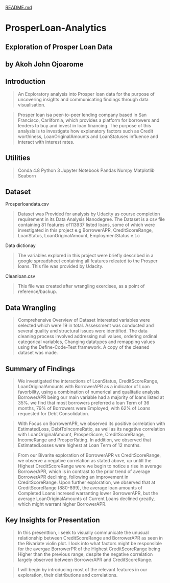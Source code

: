 [README.md](https://github.com/johnn203/ProsperLoan-Analytics/files/9695432/README.md)
# ProsperLoan-Analytics
## Exploration of Prosper Loan Data
## by Akoh John Ojoarome

## Introduction

>An Exploratory analysis into Prosper loan data for the purpose of uncovering insights and communicating findings through data visualisation.

>Prosper loan isa peer-to-peer lending company based in San Francisco, Carlifornia, which provides a platform for borrowers and lenders to buy and invest in loan financing. The purpose of this analysis is to investigate how explanatory factors such as Credit worthiness, LoanOriginalAmounts and LoanStatuses influence and interact with interest rates.

## Utilities

>Conda 4.8
>Python 3
>Jupyter Notebook
>Pandas
>Numpy
>Matplotlib
>Seaborn

## Dataset
Prosperloandata.csv
>Dataset was Provided for analysis by Udacity as course completion requirement in its Data Analysis Nanodegree.
>The Dataset is a csv file containing 81 features of113937 listed loans, some of which were investigated in this project e.g BorrowerAPR, CreditScoreRange, LoanStatus, LoanOriginalAmount, EmploymentStatus e.t.c

Data dictionay
>The variables explored in this project were briefly described in a google spreadsheet containing all features releated to the Prosper loans. This file was provided by Udacity.

Cleanloan.csv
>This file was created after wrangling exercises, as a point of reference/backup.

## Data Wrangling

>Comprehensive  Overview of Dataset
>Interested variables were selected which were 19 in total.
>Assessment was conducted and several quality and structural issues were identified.
>The data cleaning process involved addressing null values, ordering ordinal categorical variables, Changing datatypes and remapping values using the Define-Code-Test framework.
> A copy of the cleaned dataset was made.

## Summary of Findings

>We investigated the interactions of LoanStatus, CreditScoreRange, LoanOriginalAmounts with BorrowerAPR as a indicator of Loan favorbility, using a combination of numerical and qualitatie analysis. BorrowerAPR being our main variable had a majority of loans listed at 35%. we find that most borrowers preferred a loan Term of 36 months, 79% of Borrowers were Employed, with 62% of Loans requested for Debt Consolidation.

>With Focus on BorrowerAPR, we observed its positive correlation with EstimatedLoss, DebtToIncomeRatio, as well as its negative correlation with LoanOriginalAmount, ProsperScore, CreditScoreRange, IncomeRange and ProsperRating. In addition, we observed that EstimatedLosses were highest at Loan Term of 12 months.

>From our Bivarite exploration of BorrowerAPR vs CreditScoreRange, we observe a negative correlation as stated above, up untill the Highest CreditScoreRange were we begin to notice a rise in average BorrowerAPR, which is in contrast to the prior trend of average BorrowerAPR declining, following an improvement in CreditScoreRange. Upon further exploration, we observed that at CreditScoreRange (880-899), the average loan amounts of Completed Loans incresed warranting lower BorrowerAPR, but the average LoanOriginalAmounts of Current Loans declined greatly, which might warrant higher BorrowerAPR.


## Key Insights for Presentation

>In this presenttion, i seek to visually communicate the unusual relationship between CreditScoreRange and BorrowerAPR as seen in the Bivariate violin plot. I look into what factors might be responsible for the avergae BorrowerPR of the Highest CreditScoreRange being Higher than the previous range, despite the negative correlation largely observed between BorrowerAPR and CreditScoreRange.

>I will begin by introducing most of the relevant features in our exploration, their distributions and correlations.
